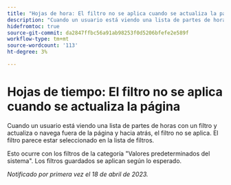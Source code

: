 ```yaml
---
title: "Hojas de hora: El filtro no se aplica cuando se actualiza la página"
description: "Cuando un usuario está viendo una lista de partes de horas con un filtro y actualiza o navega fuera de la página y hacia atrás, el filtro no se aplica. El filtro parece estar seleccionado en la lista de filtros."
hidefromtoc: true
source-git-commit: da2847ffbc56a91ab98253f0d5206bfefe2e589f
workflow-type: tm+mt
source-wordcount: '113'
ht-degree: 3%

---
```



# Hojas de tiempo: El filtro no se aplica cuando se actualiza la página

Cuando un usuario está viendo una lista de partes de horas con un filtro y actualiza o navega fuera de la página y hacia atrás, el filtro no se aplica. El filtro parece estar seleccionado en la lista de filtros.

Esto ocurre con los filtros de la categoría &quot;Valores predeterminados del sistema&quot;. Los filtros guardados se aplican según lo esperado.

_Notificado por primera vez el 18 de abril de 2023._


